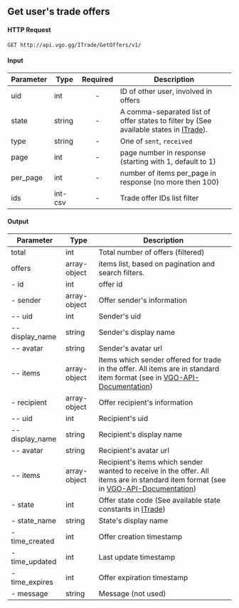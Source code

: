 ## Get user's trade offers

#### HTTP Request

`GET http://api.vgo.gg/ITrade/GetOffers/v1/`

#### Input

Parameter | Type | Required   | Description
--------- | -----| :--------: | -----------
uid | int |  - | ID of other user, involved in offers
state | string |  - | A comma-separated list of offer states to filter by (See available states in [ITrade](ITrade)). 
type | string |  - | One of `sent`, `received`
page | int | - | page number in response (starting with 1, default to 1) 
per_page | int | - | number of items per_page in response (no more then 100)
ids | int-csv | - | Trade offer IDs list filter
    
#### Output

Parameter | Type | Description
--------- | -----| -------- 
total     | int    | Total number of offers (filtered)
offers    | array-object | items list, based on pagination and search filters. 
  - id    | int | offer id
  - sender| array-object | Offer sender's information
  -- uid  | int | Sender's uid
  -- display_name | string | Sender's display name
  -- avatar | string | Sender's avatar url
  -- items| array-object | Items which sender offered for trade in the offer. All items are in standard item format (see in [VGO-API-Documentation](VGO-API-Documentation))
  - recipient| array-object | Offer recipient's information
  -- uid  | int | Recipient's uid
  -- display_name | string | Recipient's display name
  -- avatar | string | Recipient's avatar url
  -- items| array-object | Recipient's items which sender wanted to receive in the offer. All items are in standard item format (see in [VGO-API-Documentation](VGO-API-Documentation))
  - state | int | Offer state code (See available state constants in [ITrade](ITrade))
  - state_name | string | State's display name
  - time_created | int | Offer creation timestamp
  - time_updated | int | Last update timestamp
  - time_expires | int | Offer expiration timestamp
  - message | string | Message (not used)